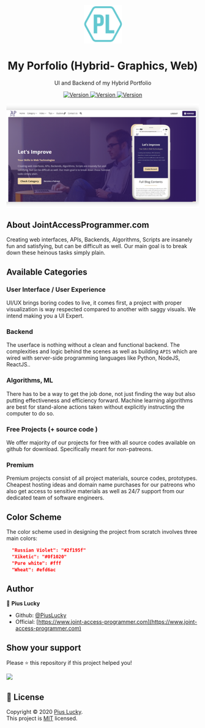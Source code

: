 <p align="center">
  <img alt="JAP Logo" src="https://raw.githubusercontent.com/PiusLucky/Hybrid-Portfolio-Full/master/static/asset/image/logo.svg?raw=true" width="100" />
</p>
<h1 align="center">
  My Porfolio (Hybrid- Graphics, Web)
</h1>
<p align="center">
 UI and Backend of my Hybrid Portfolio
</p>
<p align="center">
    <a href="https://img.shields.io/website-up-down-green-red/http/shields.io.svg">
       <img alt="Version" src="https://img.shields.io/website-up-down-green-red/http/shields.io.svg" />
    </a>
    <a href="https://img.shields.io/badge/python-3.7.2-blue.svg">
       <img alt="Version" src="https://img.shields.io/badge/python-3.7.2-blue.svg" />
    </a>
     <a href="https://img.shields.io/pypi/l/ansicolortags.svg">
       <img alt="Version" src="https://img.shields.io/pypi/l/ansicolortags.svg" />
    </a>
</p>

![demo](https://github.com/PiusLucky/joint-access-programmer-Pro-/blob/master/static/asset/img/dashboard.png?raw=true)

## About JointAccessProgrammer.com

Creating web interfaces, APIs, Backends, Algorithms, Scripts are insanely fun and satisfying, but can be difficult as well. Our main goal is to break down these heinous tasks simply plain.

## Available Categories

### User Interface / User Experience
UI/UX brings boring codes to live, it comes first, a project with proper visualization is way respected compared to another with saggy visuals. We intend making you a UI Expert.

### Backend
The userface is nothing without a clean and functional backend. The complexities and logic behind the scenes as well as building <code>APIS</code> which are wired with server-side programming languages like Python, NodeJS, ReactJS..

### Algorithms, ML
There has to be a way to get the job done, not just finding the way but also putting effectiveness and efficiency forward. Machine learning algorithms are best for stand-alone actions taken without explicitly instructing the computer to do so.

### Free Projects (+ source code )
We offer majority of our projects for free with all source codes available on github for download. Specifically meant for non-patreons.


### Premium
Premium projects consist of all project materials, source codes, prototypes. Cheapest hosting ideas and domain name purchases for our patreons who also get access to sensitive materials as well as 24/7 support from our dedicated team of software engineers.


## Color Scheme

The color scheme used in designing the project from scratch involves three main colors:

```json
  "Russian Violet": "#2f195f"
  "Xiketic": "#0f1020"
  "Pure white": #fff
  "Wheat": #efd6ac
```


## Author

👤 **Pius Lucky**

- Github: [@PiusLucky](https://github.com/PiusLucky)
- Official: [https://www.joint-access-programmer.com](https://www.joint-access-programmer.com)

## Show your support

Please ⭐️ this repository if this project helped you!

<a href="https://www.patreon.com/jointaccessprogrammer">
  <img src="https://c5.patreon.com/external/logo/become_a_patron_button@2x.png" width="160">
</a>

## 📝 License

Copyright © 2020 [Pius Lucky](https://github.com/PiusLucky).<br />
This project is [MIT](https://github.com/PiusLucky/joint-access-programmer-Pro-/blob/master/LICENSE) licensed.


